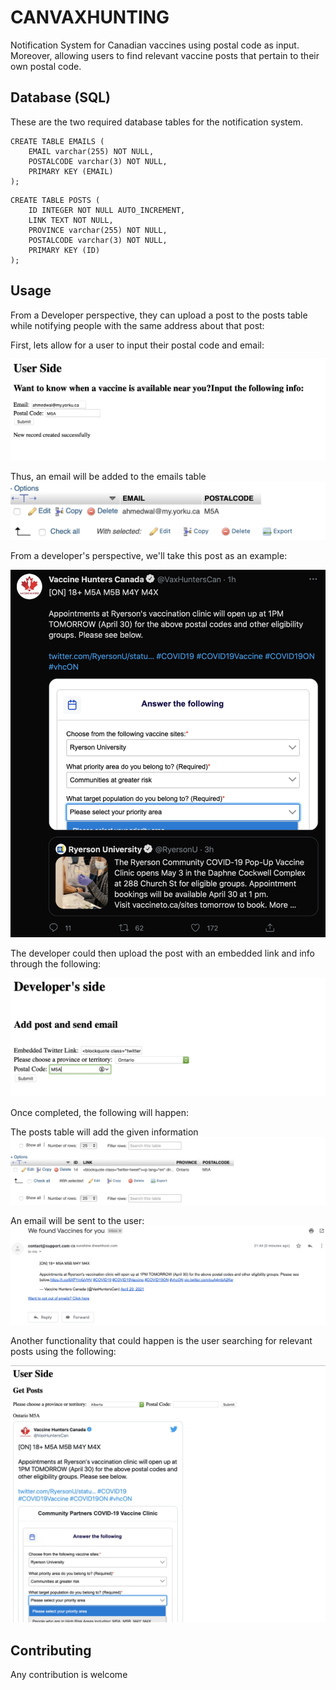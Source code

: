 # CANVAXHUNTING
Notification System for Canadian vaccines using postal code as input. Moreover, allowing users to find relevant vaccine posts that pertain to their own postal code.


## Database (SQL)

These are the two required database tables for the notification system.

```
CREATE TABLE EMAILS (
    EMAIL varchar(255) NOT NULL,
    POSTALCODE varchar(3) NOT NULL,
    PRIMARY KEY (EMAIL)
);
```
```
CREATE TABLE POSTS (
    ID INTEGER NOT NULL AUTO_INCREMENT,
    LINK TEXT NOT NULL,
    PROVINCE varchar(255) NOT NULL,
    POSTALCODE varchar(3) NOT NULL,
    PRIMARY KEY (ID)
);
```


## Usage

From a Developer perspective, they can upload a post to the posts table while notifying people with the same address about that post:


First, lets allow for a user to input their postal code and email:

<img src="images/find-info.png"  title="Subscribe">

Thus, an email will be added to the emails table
<img src="images/email-database.png"  title="EMAILS">

From a developer's perspective, we'll take this post as an example:

<img src="images/tweet.png"  title="Tweet">

The developer could then upload the post with an embedded link and info through the following:

<img src="images/add-email.png"  title="Tweet">

Once completed, the following will happen:

The posts table will add the given information
<img src="images/posts-database.png"  title="POSTS">

An email will be sent to the user:
<img src="images/email.png"  title="email">


Another functionality that could happen is the user searching for relevant posts using the following:

<img src="images/get-post.png"  title="ALLPOSTS">








## Contributing
Any contribution is welcome


